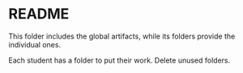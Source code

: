 # README #

This folder includes the global artifacts, while its folders provide the individual ones.

Each student has a folder to put their work. Delete unused folders.